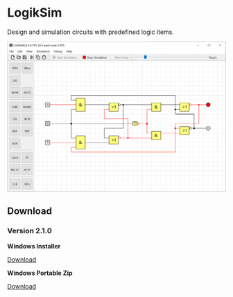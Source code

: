 # LogikSim

Design and simulation circuits with predefined logic items.

![jk-flip-flop](example_circuits/2.1.0/jk-flip-flop.PNG)



## Download

### Version 2.1.0

**Windows Installer**

[Download](https://github.com/christianbrugger/logiksim/releases/download/2.1.0/LogikSim_2.1.0_win_x64.exe)

**Windows Portable Zip**

[Download](https://github.com/christianbrugger/logiksim/releases/download/2.1.0/LogikSim_2.1.0_win_x64_portable.zip)
